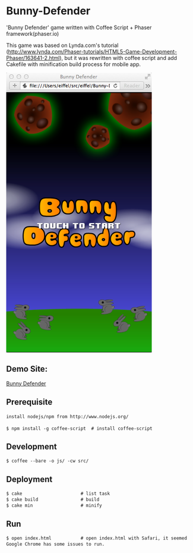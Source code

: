 Bunny-Defender
==============

'Bunny Defender' game written with Coffee Script + Phaser framework(phaser.io)

This game was based on Lynda.com's tutorial (http://www.lynda.com/Phaser-tutorials/HTML5-Game-Development-Phaser/163641-2.html), but it was rewritten with coffee script and add Cakefile with minification build process for mobile app.

![Screen Shot](screenshot.png "Screen Shot")

## Demo Site:  

[Bunny Defender](http://bunny-defender.herokuapp.com/ "Bunny Defender") 

## Prerequisite

    install nodejs/npm from http://www.nodejs.org/

    $ npm install -g coffee-script  # install coffee-script

## Development

    $ coffee --bare -o js/ -cw src/

## Deployment

    $ cake                      # list task
    $ cake build                # build
    $ cake min                  # minify

## Run

    $ open index.html           # open index.html with Safari, it seemed Google Chrome has some issues to run.
